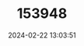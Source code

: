 ---
title: "153948"
category: "Orconectes punctimanus"
draft: false
date: 2024-02-22 13:03:51
languages:
  English: ["Spothanded Crayfish"]
---